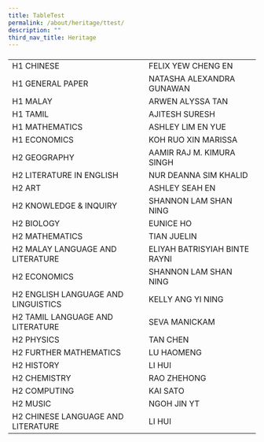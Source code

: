 ```yaml
---
title: TableTest
permalink: /about/heritage/ttest/
description: ""
third_nav_title: Heritage
---
```


<table>
<thead>
		<tr><td></td>
		<td></td>
</tr></thead>
<tbody>
<tr>
		<td>H1 CHINESE</td>
		<td>FELIX YEW CHENG EN</td>
</tr>
<tr>
		<td>H1 GENERAL PAPER</td>
		<td>NATASHA ALEXANDRA GUNAWAN</td>
</tr>
<tr>
		<td>H1 MALAY</td>
		<td>ARWEN ALYSSA TAN</td>
</tr>
<tr>
		<td>H1 TAMIL</td>
		<td>AJITESH SURESH</td>
</tr>
<tr>
		<td>H1 MATHEMATICS</td>
		<td>ASHLEY LIM EN YUE</td>
</tr>
<tr>
		<td>H1 ECONOMICS</td>
		<td>KOH RUO XIN MARISSA</td>
</tr>
<tr>
		<td>H2 GEOGRAPHY</td>
		<td>AAMIR RAJ M. KIMURA SINGH</td>
</tr>
<tr>
		<td>H2 LITERATURE IN ENGLISH</td>
		<td>NUR DEANNA SIM KHALID</td>
</tr>
<tr>
		<td>H2 ART</td>
		<td>ASHLEY SEAH EN</td>
</tr>
<tr>
		<td>H2 KNOWLEDGE &amp; INQUIRY</td>
		<td>SHANNON LAM SHAN NING</td>
</tr>
<tr>
		<td>H2 BIOLOGY</td>
		<td>EUNICE HO</td>
</tr>
<tr>
		<td>H2 MATHEMATICS</td>
		<td>TIAN JUELIN</td>
</tr>
<tr>
		<td>H2 MALAY LANGUAGE AND LITERATURE</td>
		<td>ELIYAH BATRISYIAH BINTE RAYNI</td>
</tr>
<tr>
		<td>H2 ECONOMICS</td>
		<td>SHANNON LAM SHAN NING</td>
</tr>
<tr>
		<td>H2 ENGLISH LANGUAGE AND LINGUISTICS</td>
		<td>KELLY ANG YI NING</td>
</tr>
<tr>
		<td>H2 TAMIL LANGUAGE AND LITERATURE</td>
		<td>SEVA MANICKAM</td>
</tr>
<tr>
		<td>H2 PHYSICS</td>
		<td>TAN CHEN</td>
</tr>
<tr>
		<td>H2 FURTHER MATHEMATICS</td>
		<td>LU HAOMENG</td>
</tr>
<tr>
		<td>H2 HISTORY</td>
		<td>LI HUI</td>
</tr>
<tr>
		<td>H2 CHEMISTRY</td>
		<td>RAO ZHEHONG</td>
</tr>
<tr>
		<td>H2 COMPUTING</td>
		<td>KAI SATO</td>
</tr>
<tr>
		<td>H2 MUSIC</td>
		<td>NGOH JIN YT</td>
</tr>
<tr>
		<td>H2 CHINESE LANGUAGE AND LITERATURE</td>
		<td>LI HUI</td>
</tr>
	</tbody>
		<tfoot>
			<tr><td>
			</td><td>
		</td></tr></tfoot>
</table>
